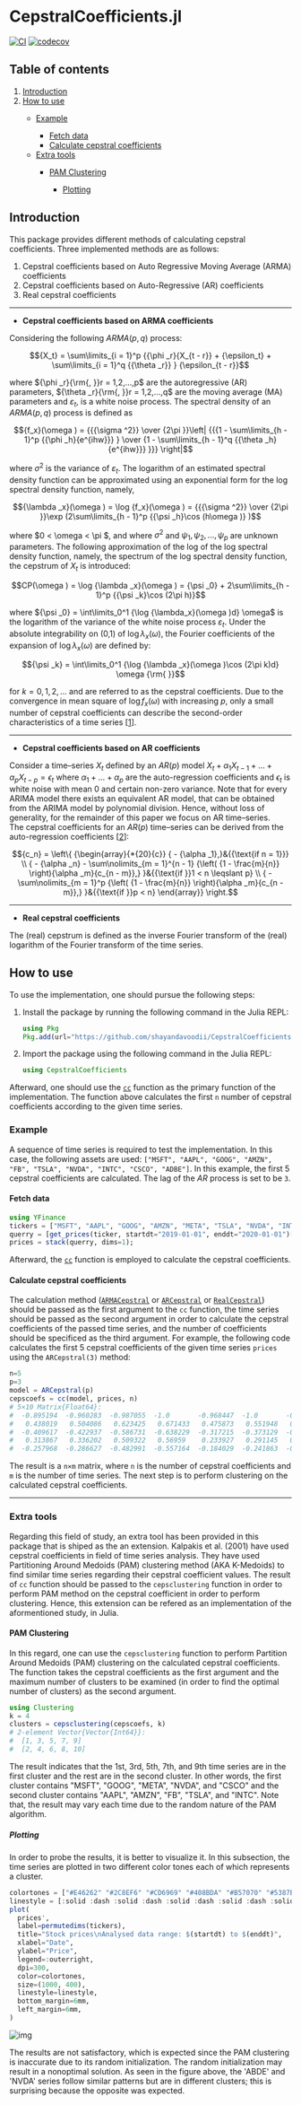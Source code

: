 # CepstralCoefficients.jl

[![CI](https://github.com/shayandavoodii/CepstralCoefficients.jl/actions/workflows/ci.yml/badge.svg)](https://github.com/shayandavoodii/CepstralCoefficients.jl/actions/workflows/ci.yml) [![codecov](https://codecov.io/gh/shayandavoodii/CepstralCoefficients.jl/graph/badge.svg?token=A70LOIP6F9)](https://codecov.io/gh/shayandavoodii/CepstralCoefficients.jl)  

## Table of contents

<div id="top"></div>

<ol>
  <li><a href="#Introduction">Introduction</a></li>
  <li><a href="#How to use">How to use</a></li>
  <ul>
    <li><a href="#Example">Example</a></li>
    <ul>
      <li><a href="#Fetch data">Fetch data</a></li>
      <li><a href="#Calculate cepstral coefficients">Calculate cepstral coefficients</a></li>
    </ul>
    <li><a href="#Extra tools">Extra tools</a></li>
    <ul>
      <li><a href="#PAM Clustering">PAM Clustering</a></li>
      <ul>
        <li><a href="#Plotting">Plotting</a></li>
      </ul>
    </ul>
  </ul>
</ol>

<!-- Introduction -->
## Introduction

This package provides different methods of calculating cepstral coefficients. Three implemented methods are as follows:

1. Cepstral coefficients based on Auto Regressive Moving Average (ARMA) coefficients
2. Cepstral coefficients based on Auto-Regressive (AR) coefficients
3. Real cepstral coefficients

---

- **Cepstral coefficients based on ARMA coefficients**

Considering the following $ARMA(p, q)$ process:

```math
{X_t} = \sum\limits_{i = 1}^p {{\phi _r}{X_{t - r}} + {\epsilon_t} + \sum\limits_{i = 1}^q {{\theta _r}} } {\epsilon_{t - r}}
```

where ${\phi _r}{\rm{, }}r = 1,2,...,p$ are the autoregressive (AR) parameters, ${\theta _r}{\rm{, }}r = 1,2,...,q$ are the moving average (MA) parameters and ${{\varepsilon _t}}$, is a white noise process. The spectral density of an $ARMA(p, q)$ process is defined as

```math
{f_x}(\omega ) = {{{\sigma ^2}} \over {2\pi }}\left| {{{1 - \sum\limits_{h - 1}^p {{\phi _h}{e^{ihw}}} } \over {1 - \sum\limits_{h - 1}^q {{\theta _h}{e^{ihw}}} }}} \right|
```

where ${{\sigma ^2}}$ is the variance of ${{\varepsilon _t}}$. The logarithm of an estimated spectral density function can be approximated using an exponential form for the log spectral density function, namely,

```math
{\lambda _x}(\omega ) = \log {f_x}(\omega ) = {{{\sigma ^2}} \over {2\pi }}\exp (2\sum\limits_{h - 1}^p {{\psi _h}\cos (h\omega )} )
```

where $0 < \omega  < \pi $, and where ${\sigma ^2}$ and ${\psi _1},{\psi _2},...,{\psi _p}$ are unknown parameters. The following approximation of the log of the log spectral density function, namely, the spectrum of the log spectral density function, the cepstrum of ${X_t}$ is introduced:

```math
CP(\omega ) = \log {\lambda _x}(\omega ) = {\psi _0} + 2\sum\limits_{h - 1}^p {{\psi _k}\cos (2\pi h)}
```

where ${\psi _0} = \int\limits_0^1 {\log {\lambda_x}(\omega )d} \omega$ is the logarithm of the variance of the white noise process ${{\varepsilon _t}}$. Under the absolute integrability on (0,1) of $\log {\lambda _x}(\omega )$, the Fourier coefficients of the expansion of $\log {\lambda _x}(\omega )$ are defined by:

```math
{\psi _k} = \int\limits_0^1 {\log {\lambda _x}(\omega )\cos (2\pi k)d} \omega {\rm{    }}
```

for $k = 0,1,2,...$ and are referred to as the cepstral coefficients. Due to the convergence in mean square of $\log {f_x}(\omega )$ with increasing $p$, only a small number of cepstral coefficients can describe the second-order characteristics of a time series [[1](https://doi.org/10.1016/j.eswa.2020.113705)].

---

- **Cepstral coefficients based on AR coefficients**

Consider a time–series $X_t$ defined by an $AR(p)$ model $X_t+\alpha_1X_{t-1}+\dots+\alpha_pX_{t-p}=\epsilon_t$ where $\alpha_1+\dots+\alpha_p$ are the auto-regression coefficients and $\epsilon_t$ is white noise with mean $0$ and certain non-zero variance. Note that for every ARIMA model there exists an equivalent AR model, that can be obtained from the ARIMA model by polynomial division. Hence, without loss of generality, for the remainder of this paper we focus on AR time–series.  
The cepstral coefficients for an $AR(p)$ time–series can be derived from the auto-regression coefficients [[2](https://doi.org/10.1109/ICDM.2001.989529)]:

```math
{c_n} = \left\{ {\begin{array}{*{20}{c}}
  { - {\alpha _1},}&{{\text{if n = 1}}} \\ 
  { - {\alpha _n} - \sum\nolimits_{m = 1}^{n - 1} {\left( {1 - \frac{m}{n}} \right){\alpha _m}{c_{n - m}},} }&{{\text{if }}1 < n \leqslant p} \\ 
  { - \sum\nolimits_{m = 1}^p {\left( {1 - \frac{m}{n}} \right){\alpha _m}{c_{n - m}},} }&{{\text{if }}p < n} 
\end{array}} \right.
```

---

- **Real cepstral coefficients**

The (real) cepstrum is defined as the inverse Fourier transform of the (real) logarithm of the Fourier transform of the time series.

<!-- How to use -->
## How to use

To use the implementation, one should pursue the following steps:

1. Install the package by running the following command in the Julia REPL:  

    ```julia
    using Pkg
    Pkg.add(url="https://github.com/shayandavoodii/CepstralCoefficients.jl.git")
    ```

2. Import the package using the following command in the Julia REPL:

    ```julia
    using CepstralCoefficients
    ```

Afterward, one should use the [`cc`](https://github.com/shayandavoodii/CepstralCoefficients.jl/blob/main/src/CepstralCoefficients.jl#L15-L96) function as the primary function of the implementation. The function above calculates the first `n` number of cepstral coefficients according to the given time series.

<!-- Example -->
### Example

A sequence of time series is required to test the implementation. In this case, the following assets are used: `["MSFT", "AAPL", "GOOG", "AMZN", "FB", "TSLA", "NVDA", "INTC", "CSCO", "ADBE"]`. In this example, the first 5 cepstral coefficients are calculated. The lag of the $AR$ process is set to be `3`.

<!-- Fetch data -->
#### Fetch data

```julia
using YFinance
tickers = ["MSFT", "AAPL", "GOOG", "AMZN", "META", "TSLA", "NVDA", "INTC", "CSCO", "ADBE"]
querry = [get_prices(ticker, startdt="2019-01-01", enddt="2020-01-01")["adjclose"] for ticker in tickers]
prices = stack(querry, dims=1);
```

Afterward, the [`cc`](https://github.com/shayandavoodii/CepstralCoefficients.jl/blob/main/src/CepstralCoefficients.jl#L15-L96) function is employed to calculate the cepstral coefficients.

<!-- Calculate cepstral coefficients -->
#### Calculate cepstral coefficients

The calculation method ([`ARMACepstral`](https://github.com/shayandavoodii/CepstralCoefficients.jl/blob/main/src/cepstral.jl#L9-L12) or [`ARCepstral`](https://github.com/shayandavoodii/CepstralCoefficients.jl/blob/main/src/cepstral.jl#L3-L5) or [`RealCepstral`](https://github.com/shayandavoodii/CepstralCoefficients.jl/blob/main/src/cepstral.jl#L7)) should be passed as the first argument to the `cc` function, the time series should be passed as the second argument in order to calculate the cepstral coefficients of the passed time series, and the number of coefficients should be specificed as the third argument. For example, the following code calculates the first 5 cepstral coefficients of the given time series `prices` using the `ARCepstral(3)` method:

```julia
n=5
p=3
model = ARCepstral(p)
cepscoefs = cc(model, prices, n)
# 5×10 Matrix{Float64}:
#  -0.895194  -0.960283  -0.987055  -1.0       -0.968447  -1.0       -0.992712  -1.0       -1.0       -0.964975
#   0.438019   0.504086   0.623425   0.671433   0.475873   0.551948   0.563323   0.556987   0.577228   0.553053
#  -0.409617  -0.422937  -0.586731  -0.638229  -0.317215  -0.373129  -0.468687  -0.368036  -0.464358  -0.48796
#   0.313867   0.336202   0.509322   0.56959    0.233927   0.291145   0.386832   0.286327   0.384007   0.402437
#  -0.257968  -0.286627  -0.482991  -0.557164  -0.184029  -0.241863  -0.3434    -0.236681  -0.341143  -0.359296
```

The result is a `n×m` matrix, where `n` is the number of cepstral coefficients and `m` is the number of time series. The next step is to perform clustering on the calculated cepstral coefficients.

---

<!-- Extra tools -->
### Extra tools

Regarding this field of study, an extra tool has been provided in this package that is shiped as the an extension. Kalpakis et al. (2001) have used cepstral coefficients in field of time series analysis. They have used Partitioning Around Medoids (PAM) clustering method (AKA K-Medoids) to find similar time series regarding their cepstral coefficient values. The result of `cc` function should be passed to the `cepsclustering` function in order to perform PAM method on the cepstral coefficient in order to perform clustering. Hence, this extension can be refered as an implementation of the aformentioned study, in Julia.

<!-- PAM Clustering -->
#### PAM Clustering

In this regard, one can use the `cepsclustering` function to perform Partition Around Medoids (PAM) clustering on the calculated cepstral coefficients. The function takes the cepstral coefficients as the first argument and the maximum number of clusters to be examined (in order to find the optimal number of clusters) as the second argument.

```julia
using Clustering
k = 4
clusters = cepsclustering(cepscoefs, k)
# 2-element Vector{Vector{Int64}}:
#  [1, 3, 5, 7, 9]
#  [2, 4, 6, 8, 10]
```

The result indicates that the 1st, 3rd, 5th, 7th, and 9th time series are in the first cluster and the rest are in the second cluster. In other words, the first cluster contains "MSFT", "GOOG", "META", "NVDA", and "CSCO" and the second cluster contains "AAPL", "AMZN", "FB", "TSLA", and "INTC". Note that, the result may vary each time due to the random nature of the PAM algorithm.

<!-- Plotting -->
##### Plotting

In order to probe the results, it is better to visualize it. In this subsection, the time series are plotted in two different color tones each of which represents a cluster.

```julia
colortones = ["#E46262" "#2C8EF6" "#CD6969" "#408BDA" "#B57070" "#5387BF" "#9E7777" "#6784A3" "#877E7E" "#7A8188"]
linestyle = [:solid :dash :solid :dash :solid :dash :solid :dash :solid :dash]
plot(
  prices',
  label=permutedims(tickers),
  title="Stock prices\nAnalysed data range: $(startdt) to $(enddt)",
  xlabel="Date",
  ylabel="Price",
  legend=:outerright,
  dpi=300,
  color=colortones,
  size=(1000, 400),
  linestyle=linestyle,
  bottom_margin=6mm,
  left_margin=6mm,
)
```

![img](https://github.com/shayandavoodii/CepstralCoefficients.jl/blob/main/assets/StockPrices.png)

The results are not satisfactory, which is expected since the PAM clustering is inaccurate due to its random initialization. The random initialization may result in a nonoptimal solution. As seen in the figure above, the 'ABDE' and 'NVDA' series follow similar patterns but are in different clusters; this is surprising because the opposite was expected.
